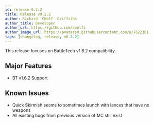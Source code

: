 ```yaml
---
id: release-0.2.2
title: Release v0.2.2
author: Richard 'CWolf' Griffiths
author_title: Developer
author_url: https://github.com/cwolfs
author_image_url: https://avatars0.githubusercontent.com/u/7622361
tags: [changelog, release, v0.2.2]
---
```


This release focuses on BattleTech v1.6.2 compatibility.

## Major Features

- BT v1.6.2 Support

## Known Issues

- Quick Skirmish seems to sometimes launch with lances that have no weapons
- All existing bugs from previous version of MC still exist
